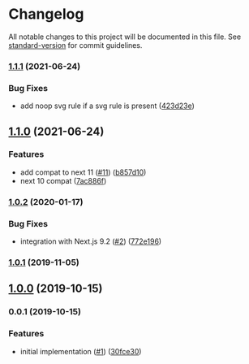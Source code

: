 # Changelog

All notable changes to this project will be documented in this file. See [standard-version](https://github.com/conventional-changelog/standard-version) for commit guidelines.

### [1.1.1](https://github.com/moxystudio/next-webpack-oneof/compare/v1.1.0...v1.1.1) (2021-06-24)


### Bug Fixes

* add noop svg rule if a svg rule is present ([423d23e](https://github.com/moxystudio/next-webpack-oneof/commit/423d23e7ef33cef7b467e85ced5efb23e6cc2457))

## [1.1.0](https://github.com/moxystudio/next-webpack-oneof/compare/v1.0.2...v1.1.0) (2021-06-24)


### Features

* add compat to next 11 ([#11](https://github.com/moxystudio/next-webpack-oneof/issues/11)) ([b857d10](https://github.com/moxystudio/next-webpack-oneof/commit/b857d10ea9b5e4d9efbabdc9b3ae8ed253e1f960))
* next 10 compat ([7ac886f](https://github.com/moxystudio/next-webpack-oneof/commit/7ac886f5d0d4c883e735e3cd54384b929b6231f3))

### [1.0.2](https://github.com/moxystudio/next-webpack-oneof/compare/v1.0.1...v1.0.2) (2020-01-17)


### Bug Fixes

* integration with Next.js 9.2 ([#2](https://github.com/moxystudio/next-webpack-oneof/issues/2)) ([772e196](https://github.com/moxystudio/next-webpack-oneof/commit/772e19639c0b5cb0bf152e8997438b9d937a21e0))

### [1.0.1](https://github.com/moxystudio/next-webpack-oneof/compare/v1.0.0...v1.0.1) (2019-11-05)

## [1.0.0](https://github.com/moxystudio/next-webpack-oneof/compare/v0.0.1...v1.0.0) (2019-10-15)

### 0.0.1 (2019-10-15)


### Features

* initial implementation ([#1](https://github.com/moxystudio/next-webpack-oneof/issues/1)) ([30fce30](https://github.com/moxystudio/next-webpack-oneof/commit/30fce30))
